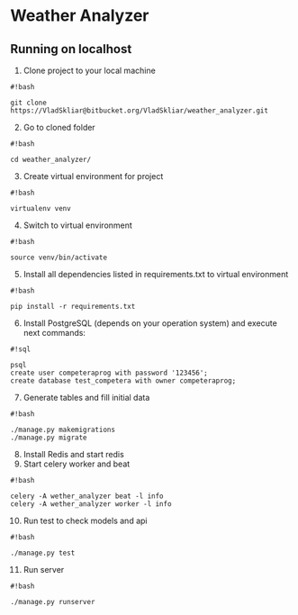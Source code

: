 # Weather Analyzer #

## Running on localhost ##

1) Clone project to your local machine
```
#!bash

git clone https://VladSkliar@bitbucket.org/VladSkliar/weather_analyzer.git
```

2) Go to cloned folder

```
#!bash

cd weather_analyzer/
```

3) Create virtual environment for project
```
#!bash

virtualenv venv
```

4) Switch to virtual environment

```
#!bash

source venv/bin/activate
```

5) Install all dependencies listed in requirements.txt to virtual environment

```
#!bash

pip install -r requirements.txt
```
6) Install PostgreSQL (depends on your operation system) and execute next commands: 

```
#!sql

psql
create user competeraprog with password '123456';
create database test_competera with owner competeraprog;
```

7) Generate tables and fill initial data

```
#!bash

./manage.py makemigrations
./manage.py migrate
```

8) Install Redis and start redis
9) Start celery worker and beat
```
#!bash

celery -A wether_analyzer beat -l info
celery -A wether_analyzer worker -l info
```
10) Run test to check models and api
```
#!bash

./manage.py test
```
11) Run server
```
#!bash

./manage.py runserver
```